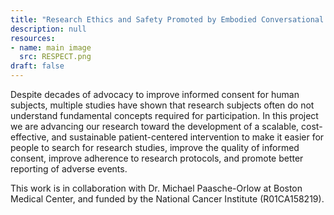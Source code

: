 ```yaml
---
title: "Research Ethics and Safety Promoted by Embodied Conversational Technology (RESPECT)"
description: null
resources:
- name: main image
  src: RESPECT.png
draft: false
---
```


Despite  decades of advocacy to improve informed consent for human subjects, multiple  studies have shown that research subjects often do not understand fundamental  concepts required for participation. In  this project we are advancing our research toward the development of a scalable,  cost-effective, and sustainable patient-centered intervention to make it easier  for people to search for research studies, improve the quality of informed  consent, improve adherence to research protocols, and promote better reporting  of adverse events.

This work is in collaboration with Dr. Michael Paasche-Orlow at Boston Medical Center, and funded by the National Cancer Institute (R01CA158219).

